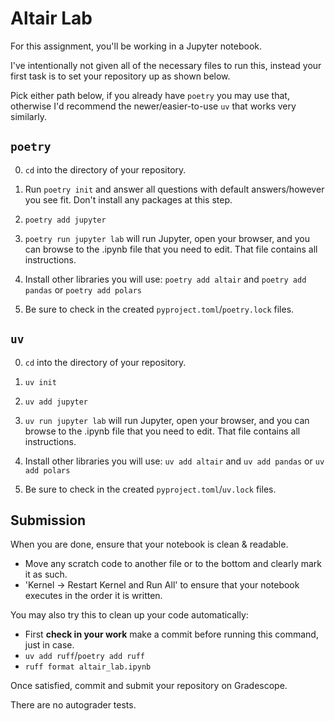 # Altair Lab

For this assignment, you'll be working in a Jupyter notebook.

I've intentionally not given all of the necessary files to run this, instead your first task is to set your repository up as shown below.

Pick either path below, if you already have `poetry` you may use that, otherwise I'd recommend the newer/easier-to-use `uv` that works very similarly.

## `poetry`

0. `cd` into the directory of your repository.

1. Run `poetry init` and answer all questions with default answers/however you see fit.  Don't install any packages at this step.

2. `poetry add jupyter`

3. `poetry run jupyter lab` will run Jupyter, open your browser, and you can browse to the .ipynb file that you need to edit.  That file contains all instructions.

4. Install other libraries you will use: `poetry add altair` and `poetry add pandas` or `poetry add polars`

5. Be sure to check in the created `pyproject.toml`/`poetry.lock` files.

## `uv`

0. `cd` into the directory of your repository.

1. `uv init`

2. `uv add jupyter`

3. `uv run jupyter lab` will run Jupyter, open your browser, and you can browse to the .ipynb file that you need to edit.  That file contains all instructions.

4. Install other libraries you will use: `uv add altair` and `uv add pandas` or `uv add polars`

5. Be sure to check in the created `pyproject.toml`/`uv.lock` files.

## Submission

When you are done, ensure that your notebook is clean & readable.

- Move any scratch code to another file or to the bottom and clearly mark it as such.
- 'Kernel -> Restart Kernel and Run All' to ensure that your notebook executes in the order it is written.


You may also try this to clean up your code automatically:

- First **check in your work** make a commit before running this command, just in case.
- `uv add ruff`/`poetry add ruff`
- `ruff format altair_lab.ipynb`

Once satisfied, commit and submit your repository on Gradescope.

There are no autograder tests.
